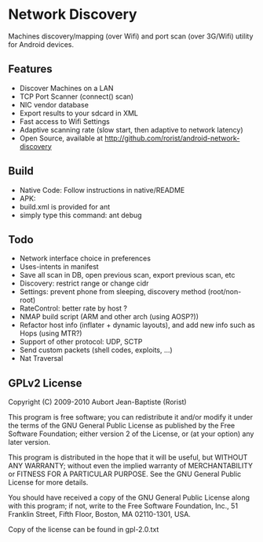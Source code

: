 
Network Discovery
=================

Machines discovery/mapping (over Wifi) and port scan (over 3G/Wifi) utility for Android devices.

Features
--------

 *  Discover Machines on a LAN
 *  TCP Port Scanner (connect() scan)
 *  NIC vendor database
 *  Export results to your sdcard in XML
 *  Fast access to Wifi Settings
 *  Adaptive scanning rate (slow start, then adaptive to network latency)
 *  Open Source, available at http://github.com/rorist/android-network-discovery

Build
-----

 *  Native Code: Follow instructions in native/README
 *  APK: 
  * build.xml is provided for ant
  * simply type this command: ant debug

Todo
----

 * Network interface choice in preferences
 * Uses-intents in manifest
 * Save all scan in DB, open previous scan, export previous scan, etc
 * Discovery: restrict range or change cidr
 * Settings: prevent phone from sleeping, discovery method (root/non-root)
 * RateControl: better rate by host ?
 * NMAP build script (ARM and other arch (using AOSP?))
 * Refactor host info (inflater + dynamic layouts), and add new info such as Hops (using MTR?)
 * Support of other protocol: UDP, SCTP
 * Send custom packets (shell codes, exploits, ...)
 * Nat Traversal

GPLv2 License
-------

Copyright (C) 2009-2010 Aubort Jean-Baptiste (Rorist)

This program is free software; you can redistribute it and/or
modify it under the terms of the GNU General Public License
as published by the Free Software Foundation; either version 2
of the License, or (at your option) any later version.

This program is distributed in the hope that it will be useful,
but WITHOUT ANY WARRANTY; without even the implied warranty of
MERCHANTABILITY or FITNESS FOR A PARTICULAR PURPOSE.  See the
GNU General Public License for more details.

You should have received a copy of the GNU General Public License
along with this program; if not, write to the Free Software
Foundation, Inc., 51 Franklin Street, Fifth Floor, Boston, MA  02110-1301, USA.

Copy of the license can be found in gpl-2.0.txt
